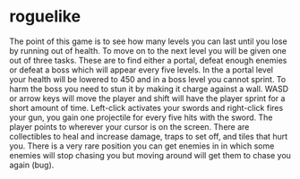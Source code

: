 # roguelike
The point of this game is to see how many levels you can last until you lose by running out of health. To move on to the next level you will be given one out of three tasks. These are to find either a portal, defeat enough enemies or defeat a boss which will appear every five levels. In the a portal level your health will be lowered to 450 and in a boss level you cannot sprint. To harm the boss you need to stun it by making it charge against a wall. WASD or arrow keys will move the player and shift will have the player sprint for a short amount of time. Left-click activates your swords and right-click fires your gun, you gain one projectile for every five hits with the sword. The player points to wherever your cursor is on the screen. There are collectibles to heal and increase damage, traps to set off, and tiles that hurt you. There is a very rare position you can get enemies in in which some enemies will stop chasing you but moving around will get them to chase you again (bug).
